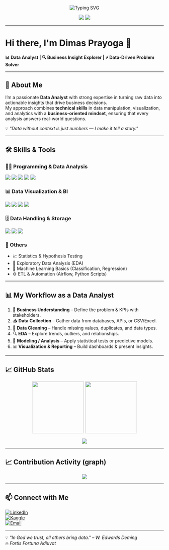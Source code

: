 <p align="center">
  <img src="https://readme-typing-svg.demolab.com?font=Inter&weight=600&size=28&pause=1200&color=00BFA6&center=true&vCenter=true&width=700&lines=Hi+there%2C+I'm+Dimas+Prayoga+%F0%9F%91%8B;Data+Analyst+%7C+Business+Insight+Explorer+%7C+Problem+Solver;Turning+Data+into+Business+Impact" alt="Typing SVG" />
</p>

<p align="center">
  <img src="https://img.shields.io/github/followers/xxvlrapss?style=for-the-badge&logo=github&label=Followers&color=0A84FF" />
  <img src="https://img.shields.io/github/stars/xxvlrapss?style=for-the-badge&logo=github&label=Stars&color=00BFA6&affiliations=OWNER" />
</p>

---

# Hi there, I'm Dimas Prayoga 👋  
**📊 Data Analyst | 🔍 Business Insight Explorer | ⚡ Data-Driven Problem Solver**

---

## 🚀 About Me  
I’m a passionate **Data Analyst** with strong expertise in turning raw data into actionable insights that drive business decisions.  
My approach combines **technical skills** in data manipulation, visualization, and analytics with a **business-oriented mindset**, ensuring that every analysis answers real-world questions.  

💡 *"Data without context is just numbers — I make it tell a story."*  

---

## 🛠 Skills & Tools  

### 👨‍💻 Programming & Data Analysis  
<p>
  <img src="https://img.shields.io/badge/Python-3776AB?style=for-the-badge&logo=python&logoColor=white" />
  <img src="https://img.shields.io/badge/Pandas-150458?style=for-the-badge&logo=pandas&logoColor=white" />
  <img src="https://img.shields.io/badge/Numpy-013243?style=for-the-badge&logo=numpy&logoColor=white" />
  <img src="https://img.shields.io/badge/Scikit--Learn-F7931E?style=for-the-badge&logo=scikitlearn&logoColor=white" />
  <img src="https://img.shields.io/badge/SQL-4479A1?style=for-the-badge&logo=postgresql&logoColor=white" />
</p>

### 📊 Data Visualization & BI  
<p>
  <img src="https://img.shields.io/badge/Tableau-E97627?style=for-the-badge&logo=tableau&logoColor=white" />
  <img src="https://img.shields.io/badge/Power%20BI-F2C811?style=for-the-badge&logo=powerbi&logoColor=black" />
  <img src="https://img.shields.io/badge/Looker%20Studio-4285F4?style=for-the-badge&logo=google&logoColor=white" />
  <img src="https://img.shields.io/badge/Plotly-3F4F75?style=for-the-badge&logo=plotly&logoColor=white" />
</p>

### 🗄️ Data Handling & Storage  
<p>
  <img src="https://img.shields.io/badge/Excel-217346?style=for-the-badge&logo=microsoft-excel&logoColor=white" />
  <img src="https://img.shields.io/badge/Google%20Sheets-34A853?style=for-the-badge&logo=googlesheets&logoColor=white" />
  <img src="https://img.shields.io/badge/BigQuery-4285F4?style=for-the-badge&logo=googlecloud&logoColor=white" />
</p>

### 🔬 Others  
- 📈 Statistics & Hypothesis Testing  
- 🧹 Exploratory Data Analysis (EDA)  
- 🤖 Machine Learning Basics (Classification, Regression)  
- ⚙️ ETL & Automation (Airflow, Python Scripts)  

---

## 📊 My Workflow as a Data Analyst  

1. 🧭 **Business Understanding** – Define the problem & KPIs with stakeholders.  
2. 📥 **Data Collection** – Gather data from databases, APIs, or CSV/Excel.  
3. 🧹 **Data Cleaning** – Handle missing values, duplicates, and data types.  
4. 🔍 **EDA** – Explore trends, outliers, and relationships.  
5. 🤖 **Modeling / Analysis** – Apply statistical tests or predictive models.  
6. 📊 **Visualization & Reporting** – Build dashboards & present insights.  

---

## 📈 GitHub Stats  

<p align="center">
  <img src="https://github-readme-stats.vercel.app/api?username=xxvlrapss&show_icons=true&theme=tokyonight&hide_border=true" height="165" />
  <img src="https://github-readme-stats.vercel.app/api/top-langs/?username=xxvlrapss&layout=compact&langs_count=8&theme=tokyonight&hide_border=true" height="165" />
</p>

<p align="center">
  <img src="https://streak-stats.demolab.com?user=xxvlrapss&theme=tokyonight&hide_border=true" />
</p>

---

## 📈 Contribution Activity (graph)
<p align="center">
  <img src="https://github-readme-activity-graph.vercel.app/graph?username=xxvlrapss&theme=react-dark&hide_border=true" />
</p>

---

## 📫 Connect with Me  

[![LinkedIn](https://img.shields.io/badge/LinkedIn-Dimas%20Prayoga-blue?logo=linkedin)](https://www.linkedin.com/in/dimas-prayogaa/)  
[![Kaggle](https://img.shields.io/badge/Kaggle-Dimas%20Prayoga-blue?logo=kaggle)](https://www.kaggle.com/dimasprayoga)  
[![Email](https://img.shields.io/badge/Email-dimassprayoga08%40gmail.com-red?logo=gmail)](mailto:dimassprayoga08@gmail.com)  

---

<!-- 🐍 Snake Animation (optional: requires workflow, see note below) -->
<!--
<p align="center">
  <img src="https://raw.githubusercontent.com/xxvlrapss/xxvlrapss/output/snake.svg" alt="snake animation"/>
</p>
-->

💡 *"In God we trust, all others bring data." – W. Edwards Deming*  
🔥 *Fortis Fortuna Adiuvat*  
